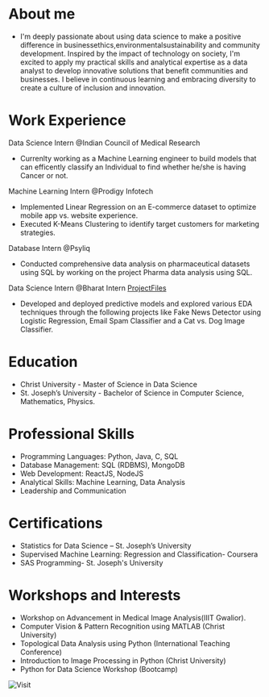 # About me
- I'm deeply passionate about using data science to make a positive difference in businessethics,environmentalsustainability and community development. Inspired by the impact of technology on society, I'm excited to apply my practical skills and analytical expertise as a data analyst to develop innovative solutions that benefit communities and businesses. I believe in continuous learning and embracing diversity to create a culture of inclusion and innovation.

# Work Experience
Data Science Intern @Indian Council of Medical Research
- Currenlty working as a Machine Learning engineer to build models that can efficently classify an Individual to find whether he/she is having Cancer or not.
  
Machine Learning Intern @Prodigy Infotech
- Implemented Linear Regression on an E-commerce dataset to optimize mobile app vs. website experience.
- Executed K-Means Clustering to identify target customers for marketing strategies.
  
Database Intern @Psyliq
- Conducted comprehensive data analysis on pharmaceutical datasets using SQL by working on the project Pharma data analysis using SQL.

Data Science Intern @Bharat Intern [ProjectFiles](https://github.com/Dij-dom/Prodigy)
- Developed and deployed predictive models and explored various EDA techniques through the following projects like Fake News Detector using Logistic Regression, Email Spam Classifier and a Cat vs. Dog Image Classifier.

# Education
- Christ University - Master of Science in  Data Science
- St. Joseph’s University - Bachelor of Science in Computer Science, Mathematics, Physics.

# Professional Skills
- Programming Languages: Python, Java, C, SQL
- Database Management: SQL (RDBMS), MongoDB
- Web Development: ReactJS, NodeJS
- Analytical Skills: Machine Learning, Data Analysis
- Leadership and Communication

# Certifications
- Statistics for Data Science – St. Joseph’s University
- Supervised Machine Learning: Regression and Classification- Coursera
- SAS Programming- St. Joseph's University

# Workshops and Interests
- Workshop on Advancement in Medical Image Analysis(IIIT Gwalior).
- Computer Vision & Pattern Recognition using MATLAB (Christ University)
- Topological Data Analysis using Python (International Teaching Conference)
- Introduction to Image Processing in Python (Christ University)
- Python for Data Science Workshop (Bootcamp) 

![Visit](/assests/pic.jpg)

